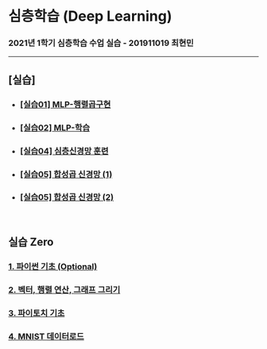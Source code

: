 # 심층학습 (Deep Learning)

### 2021년 1학기 심층학습 수업 실습 - 201911019 최현민

---

## [실습]

* ### [[실습01] MLP-행렬곱구현](https://github.com/hyunmin0317/DeepLearning/blob/master/%5B%EC%8B%A4%EC%8A%B5%5D/%5B%EC%8B%A4%EC%8A%B501%5DMLP-%ED%96%89%EB%A0%AC%EA%B3%B1%EA%B5%AC%ED%98%84.ipynb)

* ### [[실습02] MLP-학습](https://github.com/hyunmin0317/DeepLearning/blob/master/%5B%EC%8B%A4%EC%8A%B5%5D/%5B%EC%8B%A4%EC%8A%B502%5DMLP-%ED%95%99%EC%8A%B5.ipynb)

* ### [[실습04] 심층신경망 훈련](https://github.com/hyunmin0317/DeepLearning/blob/master/%5B%EC%8B%A4%EC%8A%B5%5D/%5B%EC%8B%A4%EC%8A%B504%5D%EC%8B%AC%EC%B8%B5%EC%8B%A0%EA%B2%BD%EB%A7%9D_%ED%9B%88%EB%A0%A8/%5B%EC%8B%A4%EC%8A%B504%5D%EC%8B%AC%EC%B8%B5%EC%8B%A0%EA%B2%BD%EB%A7%9D_%ED%9B%88%EB%A0%A8.md)

* ### [[실습05] 합성곱 신경망 (1)](https://github.com/hyunmin0317/DeepLearning/blob/master/%5B%EC%8B%A4%EC%8A%B5%5D/%5B%EC%8B%A4%EC%8A%B505%5D%ED%95%A9%EC%84%B1%EA%B3%B1_%EC%8B%A0%EA%B2%BD%EB%A7%9D(1).ipynb)

* ### [[실습05] 합성곱 신경망 (2)](https://github.com/hyunmin0317/DeepLearning/blob/master/%5B%EC%8B%A4%EC%8A%B5%5D/%5B%EC%8B%A4%EC%8A%B505%5D%ED%95%A9%EC%84%B1%EA%B3%B1_%EC%8B%A0%EA%B2%BD%EB%A7%9D(2)/%5B%EC%8B%A4%EC%8A%B505%5D%ED%95%A9%EC%84%B1%EA%B3%B1_%EC%8B%A0%EA%B2%BD%EB%A7%9D(2).ipynb)

<br>

## 실습 Zero

### [1. 파이썬 기초 (Optional)](https://github.com/hyunmin0317/DeepLearning/blob/master/%EC%8B%A4%EC%8A%B5Zero/practice01.ipynb)

### [2. 벡터, 행렬 연산, 그래프 그리기](https://github.com/hyunmin0317/DeepLearning/blob/master/%EC%8B%A4%EC%8A%B5Zero/practice02.ipynb)

### [3. 파이토치 기초](https://github.com/hyunmin0317/DeepLearning/blob/master/%EC%8B%A4%EC%8A%B5Zero/practice03.ipynb)

### [4. MNIST 데이터로드](https://github.com/hyunmin0317/DeepLearning/blob/master/%EC%8B%A4%EC%8A%B5Zero/practice04.ipynb)
 
